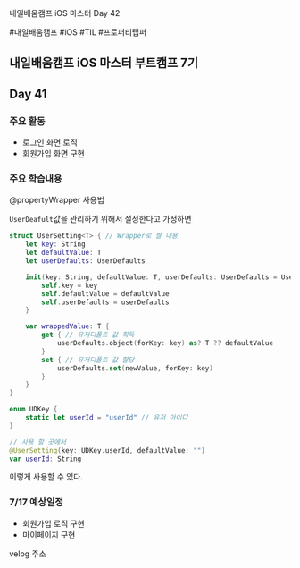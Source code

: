 
내일배움캠프 iOS 마스터 Day 42

#내일배움캠프 #iOS #TIL #프로퍼티랩퍼

## 내일배움캠프 iOS 마스터 부트캠프 7기

## Day 41

### 주요 활동
- 로그인 화면 로직
- 회원가입 화면 구현

### 주요 학습내용

@propertyWrapper 사용법

`UserDeafult`값을 관리하기 위해서 설정한다고 가정하면

```swift
struct UserSetting<T> { // Wrapper로 쌀 내용
    let key: String
    let defaultValue: T
    let userDefaults: UserDefaults

    init(key: String, defaultValue: T, userDefaults: UserDefaults = UserDefaults.standard) {
        self.key = key
        self.defaultValue = defaultValue
        self.userDefaults = userDefaults
    }

    var wrappedValue: T {
        get { // 유저디폴트 값 획득
            userDefaults.object(forKey: key) as? T ?? defaultValue
        }
        set { // 유저디폴트 값 할당
            userDefaults.set(newValue, forKey: key)
        }
    }
}

enum UDKey {
    static let userId = "userId" // 유저 아이디
}

// 사용 할 곳에서
@UserSetting(key: UDKey.userId, defaultValue: "")
var userId: String
```

이렇게 사용할 수 있다.

### 7/17 예상일정
- 회원가입 로직 구현
- 마이페이지 구현

velog 주소    
